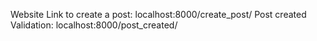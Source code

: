 Website Link to create a post: localhost:8000/create_post/
Post created Validation: localhost:8000/post_created/
